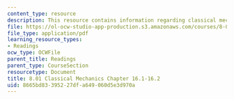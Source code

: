 ```yaml
---
content_type: resource
description: This resource contains information regarding classical mechanics.
file: https://ol-ocw-studio-app-production.s3.amazonaws.com/courses/8-01sc-classical-mechanics-fall-2016/8665bd83395227dfa649060d5e3d970a_MIT8_01F16_chapter16.1_16.2.pdf
file_type: application/pdf
learning_resource_types:
- Readings
ocw_type: OCWFile
parent_title: Readings
parent_type: CourseSection
resourcetype: Document
title: 8.01 Classical Mechanics Chapter 16.1-16.2
uid: 8665bd83-3952-27df-a649-060d5e3d970a
---
```

